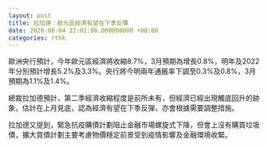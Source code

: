 ```yaml
---
layout: post
title: 拉加德：歐元區經濟有望在下季反彈
date: 2020-06-04 22:01:08.000000000 +08:00
categories: rthk
---
```


歐洲央行預計，今年歐元區經濟將收縮8.7%，3月預期為增長0.8%，明年及2022年分別預計增長5.2%及3.3%。央行將今明兩年通脹率下調至0.3%及0.8%，3月預期為1.1%及1.4%。

總裁拉加德預計，第二季經濟收縮程度是前所未有，但經濟已經出現觸底回升的跡象，估計在上月見底，認為經濟有望在下季反彈，亦會根據需要調整措施。

拉加德又提到，緊急抗疫購債計劃阻止金融市場螺旋式下降，但會上沒有購買垃圾債，擴大買債計劃主要考慮物價穩定前景受到疫情影響及金融環境收緊。
